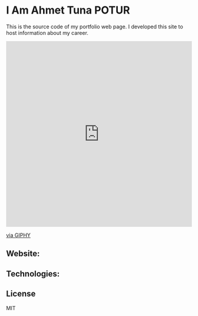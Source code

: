 # I Am Ahmet Tuna POTUR

This is the source code of my portfolio web page. I developed this site to host information about my career.

<div style="width:100%;height:0;padding-bottom:100%;position:relative;"><iframe src="https://giphy.com/embed/nFLW7PNGgN3lI68rdv" width="100%" height="100%" style="position:absolute" frameBorder="0" class="giphy-embed" allowFullScreen></iframe></div><p><a href="https://giphy.com/gifs/PembeThePinkCat-cute-pembe-the-pink-cat-nFLW7PNGgN3lI68rdv">via GIPHY</a></p>

## Website:

## Technologies:

## License

MIT
